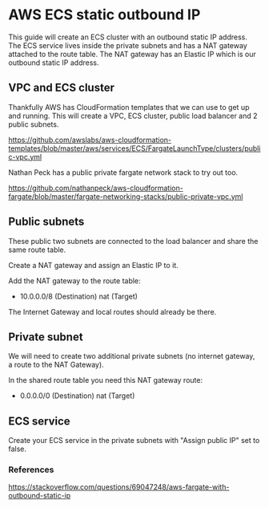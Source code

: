 # AWS ECS static outbound IP
This guide will create an ECS cluster with an outbound static IP address. The ECS service lives inside the private subnets and has a NAT gateway attached to the route table. The NAT gateway has an Elastic IP which is our outbound static IP address.

## VPC and ECS cluster
Thankfully AWS has CloudFormation templates that we can use to get up and running. This will create a VPC, ECS cluster, public load balancer and 2 public subnets.

https://github.com/awslabs/aws-cloudformation-templates/blob/master/aws/services/ECS/FargateLaunchType/clusters/public-vpc.yml

Nathan Peck has a public private fargate network stack to try out too.

https://github.com/nathanpeck/aws-cloudformation-fargate/blob/master/fargate-networking-stacks/public-private-vpc.yml

## Public subnets
These public two subnets are connected to the load balancer and share the same route table.

Create a NAT gateway and assign an Elastic IP to it.

Add the NAT gateway to the route table:
- 10.0.0.0/8 (Destination) nat (Target)

The Internet Gateway and local routes should already be there.

## Private subnet
We will need to create two additional private subnets (no internet gateway, a route to the NAT Gateway).

In the shared route table you need this NAT gateway route:

- 0.0.0.0/0 (Destination) nat (Target)

## ECS service
Create your ECS service in the private subnets with "Assign public IP" set to false.

### References

https://stackoverflow.com/questions/69047248/aws-fargate-with-outbound-static-ip
 